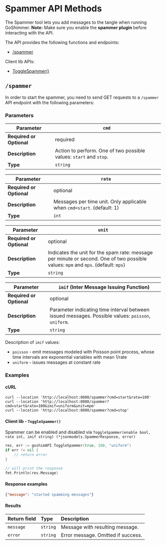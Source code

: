# Spammer API Methods

The Spammer tool lets you add messages to the tangle when running GoShimmer.
**Note:** Make sure you enable the **spammer plugin** before interacting with the API.

The API provides the following functions and endpoints:

* [/spammer](#spammer)


Client lib APIs:
* [ToggleSpammer()](#client-lib---togglespammer)

##  `/spammer`

In order to start the spammer, you need to send GET requests to a `/spammer` API endpoint with the following parameters:

### Parameters

| **Parameter**            | `cmd`      |
|--------------------------|----------------|
| **Required or Optional** | required       |
| **Description**          | Action to perform. One of two possible values: `start` and `stop`.   |
| **Type**                 | `string`         |



| **Parameter**            | `rate`      |
|--------------------------|----------------|
| **Required or Optional** | optional       |
| **Description**          | Messages per time unit. Only applicable when `cmd=start`. (default: 1)  |
| **Type**                 | `int`         |


| **Parameter**            | `unit`      |
|--------------------------|----------------|
| **Required or Optional** | optional       |
| **Description**          | Indicates the unit for the spam rate: message per minute or second. One of two possible values: `mpm` and `mps`. (default: `mps`) |
| **Type**                 | `string`         |


| **Parameter**            | `imif` (Inter Message Issuing Function)     |
|--------------------------|----------------|
| **Required or Optional** | optional       |
| **Description**          | Parameter indicating time interval between issued messages. Possible values: `poisson`, `uniform`. |
| **Type**                 | `string`         |


Description of `imif` values:
* `poisson` - emit messages modeled with Poisson point process, whose time intervals are exponential variables with mean 1/rate
* `uniform` - issues messages at constant rate 

### Examples

#### cURL

```shell
curl --location 'http://localhost:8080/spammer?cmd=start&rate=100'
curl --location 'http://localhost:8080/spammer?cmd=start&rate=100&imif=uniform&unit=mpm'
curl --location 'http://localhost:8080/spammer?cmd=stop'
```

#### Client lib - `ToggleSpammer()`

Spammer can be enabled and disabled via `ToggleSpammer(enable bool, rate int, imif string) (*jsonmodels.SpammerResponse, error)`
```go
res, err := goshimAPI.ToggleSpammer(true, 100, "uniform")
if err != nil {
    // return error
}

// will print the response
fmt.Println(res.Message)
```

#### Response examples

```json
{"message": "started spamming messages"}
```

#### Results

|Return field | Type | Description|
|:-----|:------|:------|
| `message`  | `string` | Message with resulting message. |
| `error` | `string` | Error message. Omitted if success.     |
